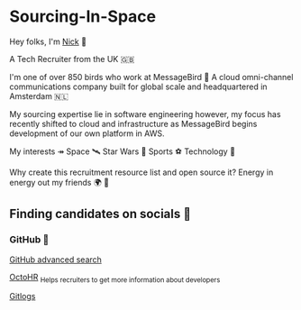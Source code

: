 # Sourcing-In-Space

Hey folks, I'm [Nick](https://www.linkedin.com/in/nick-dickinson-techrecruiter/) 👋

A Tech Recruiter from the UK 🇬🇧 

I'm one of over 850 birds who work at MessageBird 🐥 A cloud omni-channel communications company built for global scale and headquartered in Amsterdam 🇳🇱

My sourcing expertise lie in software engineering however, my focus has recently shifted to cloud and infrastructure as MessageBird begins development of our own platform in AWS. 

My interests ↠ Space 🛰  Star Wars 💫  Sports ⚽️  Technology 🚀 


Why create this recruitment resource list and open source it? Energy in energy out my friends 🌍 💚






## Finding candidates on socials 🔎 

### GitHub 👾 

[GitHub advanced search](https://github.com/search?q=language%3Ajava+location%3Anetherlands)

[OctoHR](https://chrome.google.com/webstore/detail/octohr/beiklbdjdmfkgchmiabjejdlpaoicbef) <sub>Helps recruiters to get more information about developers</sub>

[Gitlogs](https://www.gitlogs.com/most_popular?topic=NODE)

